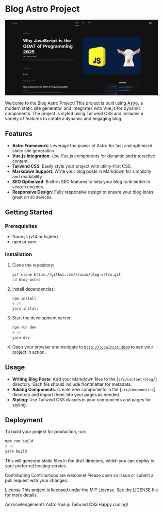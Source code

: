 # Blog Astro Project

![blog](public/image.png)

Welcome to the Blog Astro Project! This project is built using [Astro](https://astro.build/), a modern static site generator, and integrates with Vue.js for dynamic components. The project is styled using Tailwind CSS and includes a variety of features to create a dynamic and engaging blog.

## Features

- **Astro Framework**: Leverage the power of Astro for fast and optimized static site generation.
- **Vue.js Integration**: Use Vue.js components for dynamic and interactive content.
- **Tailwind CSS**: Easily style your project with utility-first CSS.
- **Markdown Support**: Write your blog posts in Markdown for simplicity and readability.
- **SEO Optimized**: Built-in SEO features to help your blog rank better in search engines.
- **Responsive Design**: Fully responsive design to ensure your blog looks great on all devices.

## Getting Started

### Prerequisites

- Node.js (v14 or higher)
- npm or yarn

### Installation

1. Clone the repository:

   ```sh
   git clone https://github.com/kruizo/blog-astro.git
   cd blog-astro
   ```

2. Install dependencies:

   ```sh
   npm install
   # or
   yarn install
   ```

3. Start the development server:

   ```sh
   npm run dev
   # or
   yarn dev
   ```

4. Open your browser and navigate to [`http://localhost:3000`](http://localhost:3000) to see your project in action.

## Usage

- **Writing Blog Posts**: Add your Markdown files to the [`src/content/blog/`] directory. Each file should include frontmatter for metadata.
- **Adding Components**: Create new components in the [`src/components/`] directory and import them into your pages as needed.
- **Styling**: Use Tailwind CSS classes in your components and pages for styling.

## Deployment

To build your project for production, run:

```sh
npm run build
# or
yarn build
```

This will generate static files in the dist/ directory, which you can deploy to your preferred hosting service.

Contributing
Contributions are welcome! Please open an issue or submit a pull request with your changes.

License
This project is licensed under the MIT License. See the LICENSE file for more details.

Acknowledgements
Astro
Vue.js
Tailwind CSS
Happy coding!
